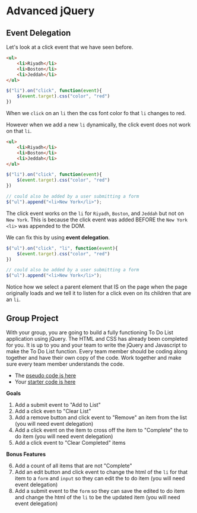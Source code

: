 # Advanced jQuery

## Event Delegation

Let's look at a click event that we have seen before.

```html
<ul>
    <li>Riyadh</li>
    <li>Boston</li>
    <li>Jeddah</li>
</ul>
```

```js
$("li").on("click", function(event){
    $(event.target).css("color", "red")
})

```

When we `click` on an `li` then the css font color fo that `li` changes to red.

However when we add a new `li` dynamically, the click event does not work on that `li`.

```html
<ul>
    <li>Riyadh</li>
    <li>Boston</li>
    <li>Jeddah</li>
</ul>
```

```js
$("li").on("click", function(event){
    $(event.target).css("color", "red")
})

// could also be added by a user submitting a form
$("ul").append("<li>New York</li>");
```

The click event works on the `li` for `Riyadh`, `Boston`, and `Jeddah` but not on `New York`.  This is because the click event was added BEFORE the `New York` `<li>` was appended to the DOM.

We can fix this by using **event delegation**.

```js
$("ul").on("click", "li", function(event){
    $(event.target).css("color", "red")
})

// could also be added by a user submitting a form
$("ul").append("<li>New York</li>");
```

Notice how we select a parent element that IS on the page when the page originally loads and we tell it to listen for a click even on its children that are an `li`.


## Group Project

With your group, you are going to build a fully functioning To Do List application using jQuery.  The HTML and CSS has already been completed for you.  It is up to you and your team to write the jQuery and Javascript to make the To Do List function.  Every team member should be coding along together and have their own copy of the code.  Work together and make sure every team member understands the code.

- The [pseudo code is here](to-do-list/pseudocode_suggestions.md)
- Your [starter code is here](to-do-list)

**Goals**

1.  Add a submit event to "Add to List"
2.  Add a click even to "Clear List"
3.  Add a remove button and click event to "Remove" an item from the list (you will need event delegation)
4.  Add a click event on the item to cross off the item to "Complete" the to do item (you will need event delegation)
5.  Add a click event to "Clear Completed" items

**Bonus Features**

6.  Add a count of all items that are not "Complete"
7.  Add an edit button and click event to change the html of the `li` for that item to a `form` and `input` so they can edit the to do item (you will need event delegation)
8.  Add a submit event to the `form` so they can save the edited to do item and change the html of the `li` to be the updated item (you will need event delegation)

